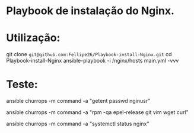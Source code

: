 # Playbook de instalação do Nginx.

# Utilização:
git clone `git@github.com:Fellipe26/Playbook-install-Nginx.git`
cd Playbook-install-Nginx
ansible-playbook -i /nginx/hosts main.yml -vvv

# Teste:
ansible churrops -m command -a "getent passwd nginusr"

ansible churrops -m command -a "rpm -qa epel-release git vim wget curl"

ansible churrops -m command -a "systemctl status nginx"
